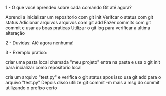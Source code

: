 1 - O que você aprendeu sobre cada comando Git até agora?

Aprendi a inicializar um repositorio com git init
Verifcar o status com git status
Adicionar arquivos arquivos com git add
Fazer commits com git commit e usar as boas praticas
Utilizar o git log para verificar a ultima alteração

2 - Duvidas: Até agora nenhuma!

3 - Exemplo pratico:

criar uma pasta local chamada "meu projeto" entra na pasta e usa o git init para incializar como repositorio local

cria um arquivo "test.py" e verifica o git status
apos isso usa git add para o arquivo "test.py"
Depois disso utilize git commit -m mais a msg do commit utilizando o prefixo certo
